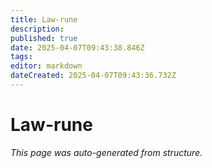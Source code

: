 ```yaml
---
title: Law-rune
description: 
published: true
date: 2025-04-07T09:43:38.846Z
tags: 
editor: markdown
dateCreated: 2025-04-07T09:43:36.732Z
---
```


# Law-rune

*This page was auto-generated from structure.*